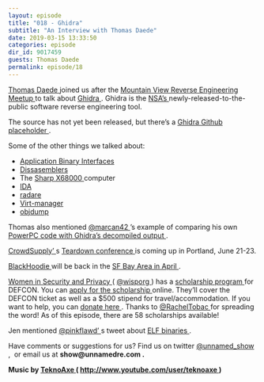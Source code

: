 ```yaml
---
layout: episode
title: "018 - Ghidra"
subtitle: "An Interview with Thomas Daede"
date: 2019-03-15 13:33:50
categories: episode
dir_id: 9017459
guests: Thomas Daede
permalink: episode/18
---
```

<p>
 <a href="https://twitter.com/enginetankard">
  Thomas Daede
 </a>
 joined us after the
 <a href="https://www.meetup.com/Mountain-View-Reverse-Engineering-Meetup/">
  Mountain View Reverse Engineering Meetup
 </a>
 to talk about
 <a href="https://ghidra-sre.org/">
  Ghidra
 </a>
 . Ghidra is the
 <a href="https://www.nsa.gov/resources/everyone/ghidra/">
  NSA’s
 </a>
 newly-released-to-the-public software reverse engineering tool.
</p>
<p>
 The source has not yet been released, but there’s a
 <a href="https://github.com/NationalSecurityAgency/ghidra">
  Ghidra Github placeholder
 </a>
 .
</p>
<p>
 Some of the other things we talked about:
</p>
<ul>
 <li>
  <a href="https://en.wikipedia.org/wiki/Application_binary_interface">
   Application Binary Interfaces
  </a>
 </li>
 <li>
  <a href="https://en.wikipedia.org/wiki/Disassembler">
   Dissasemblers
  </a>
 </li>
 <li>
  The
  <a href="https://en.wikipedia.org/wiki/X68000">
   Sharp X68000
  </a>
  computer
 </li>
 <li>
  <a href="https://www.hex-rays.com/">
   IDA
  </a>
 </li>
 <li>
  <a href="https://rada.re/">
   radare
  </a>
 </li>
 <li>
  <a href="https://virt-manager.org/">
   Virt-manager
  </a>
 </li>
 <li>
  <a href="https://en.wikipedia.org/wiki/Objdump">
   objdump
  </a>
 </li>
</ul>
<p>
 Thomas also mentioned
 <a href="https://twitter.com/marcan42">
  @marcan42
 </a>
 ’s example of comparing his own
 <a href="https://twitter.com/marcan42/status/1103722004711006208">
  PowerPC code with Ghidra’s decompiled output
 </a>
 .
</p>
<p>
 <a href="https://www.crowdsupply.com/">
  CrowdSupply’
 </a>
 s
 <a href="https://www.crowdsupply.com/teardown/portland-2019">
  Teardown conference
 </a>
 is coming up in Portland, June 21-23.
</p>
<p>
 <a href="https://www.blackhoodie.re/">
  BlackHoodie
 </a>
 will be back in the
 <a href="https://twitter.com/pinkflawd/status/1105596643531841536">
  SF Bay Area in April
 </a>
 .
</p>
<p>
 <a href="https://www.wisporg.com/">
  Women in Security and Privacy
 </a>
 (
 <a href="https://twitter.com/wisporg">
  @wisporg
 </a>
 ) has a
 <a href="https://twitter.com/wisporg/status/1102287685794770944">
  scholarship program
 </a>
 for DEFCON. You can
 <a href="https://docs.google.com/forms/d/e/1FAIpQLSepoTEs_glG6lIgVW1canaCGxzNGTFoIWhKW2e-FNlFU1y2iA/viewform">
  apply for the scholarship
 </a>
 online. They’ll cover the DEFCON ticket as well as a $500 stipend for travel/accommodation. If you want to help, you can
 <a href="https://wisporg.wedid.it/">
  donate here
 </a>
 . Thanks to
 <a href="https://twitter.com/RachelTobac">
  @RachelTobac
 </a>
 for spreading the word! As of this episode, there are 58 scholarships available!
</p>
<p>
 Jen mentioned
 <a href="https://twitter.com/pinkflawd">
  @pinkflawd’
 </a>
 s tweet about
 <a href="https://twitter.com/pinkflawd/status/1103505790495711232">
  ELF binaries
 </a>
 .
</p>
<p>
 Have comments or suggestions for us? Find us on twitter
 <a href="https://twitter.com/unnamed_show">
  @unnamed_show
 </a>
 ,  or email us at
 <strong>
  show@unnamedre.com
 </strong>
 <strong>
  .
 </strong>
</p>
<p>
 <strong>
  Music by
 </strong>
 <a href="http://www.teknoaxe.com/">
  <strong>
   TeknoAxe
  </strong>
 </a>
 <strong>
  (
 </strong>
 <a href="http://www.youtube.com/user/teknoaxe">
  <strong>
   http://www.youtube.com/user/teknoaxe
  </strong>
 </a>
 <strong>
  )
 </strong>
</p>
